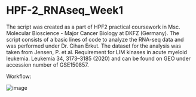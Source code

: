 # HPF-2_RNAseq_Week1

The script was created as a part of HPF2 practical coursework in Msc. Molecular Bioscience - Major Cancer Biology at DKFZ (Germany). The script consists of a basic lines of code to analyze the RNA-seq data and was performed under Dr. Cihan Erkut. The dataset for the analysis was taken from Jensen, P. et al. Requirement for LIM kinases in acute myeloid leukemia. Leukemia 34, 3173–3185 (2020) and can be found on GEO under accession number of GSE150857.

Workflow:

![image](https://user-images.githubusercontent.com/89943785/210121636-99e3f8f2-7d9b-4efa-a304-4b14811ec4be.png)
